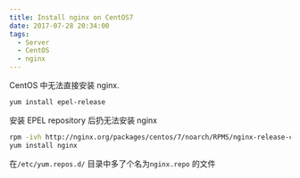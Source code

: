 ```yaml
---
title: Install nginx on CentOS7
date: 2017-07-28 20:34:00
tags:
  - Server
  - CentOS
  - nginx
---
```


CentOS 中无法直接安装 nginx.

```bash
yum install epel-release
```

安装 EPEL repository 后扔无法安装 nginx

```bash
rpm -ivh http://nginx.org/packages/centos/7/noarch/RPMS/nginx-release-centos-7-0.el7.ngx.noarch.rpm
yum install nginx
```

在`/etc/yum.repos.d/` 目录中多了个名为`nginx.repo` 的文件
